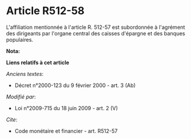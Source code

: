 # Article R512-58

L'affiliation mentionnée à l'article R. 512-57 est subordonnée à l'agrément des dirigeants par l'organe central des caisses
d'épargne et des banques populaires.

**Nota:**



**Liens relatifs à cet article**

_Anciens textes_:

  - Décret n°2000-123 du 9 février 2000 - art. 3 (Ab)

_Modifié par_:

  - Loi n°2009-715 du 18 juin 2009 - art. 2 (V)

_Cite_:

  - Code monétaire et financier - art. R512-57
